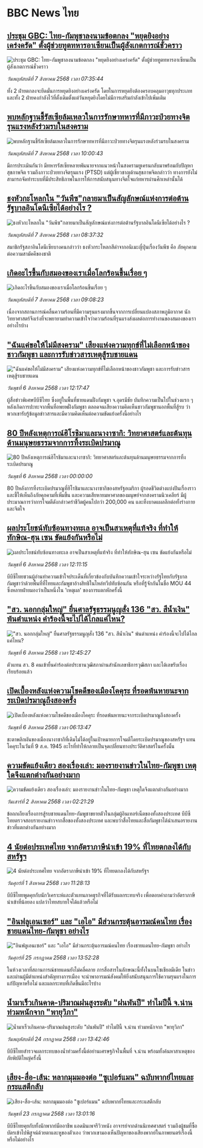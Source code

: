 # BBC News ไทย## [ประชุม GBC: ไทย-กัมพูชาลงนามข้อตกลง "หยุดยิงอย่างเคร่งครัด" ตั้งผู้ช่วยทูตทหารอาเซียนเป็นผู้สังเกตการณ์ชั่วคราว](https://www.bbc.com/thai/articles/cn43gxx829mo?at_medium=RSS&at_campaign=rss?at_campaign=githubrss)![ประชุม GBC: ไทย-กัมพูชาลงนามข้อตกลง "หยุดยิงอย่างเคร่งครัด" ตั้งผู้ช่วยทูตทหารอาเซียนเป็นผู้สังเกตการณ์ชั่วคราว](https://ichef.bbci.co.uk/ace/ws/240/cpsprodpb/ab27/live/42b90c00-7365-11f0-ab1c-fb449de285a1.jpg)_วันพฤหัสบดีที่ 7 สิงหาคม 2568 เวลา 07:35:44_ทั้ง 2 ฝ่ายตกลงจะยึดมั่นการหยุดยิงอย่างเคร่งครัด โดยในการหยุดยิงต้องครอบคลุมอาวุธทุกประเภท และทั้ง 2 ฝ่ายคงกำลังไว้ที่ตั้งเดิมตั้งแต่วันหยุดยิงโดยไม่มีการเสริมกำลังเข้าไปเพิ่มเติม## [พบหลักฐานชี้รัสเซียล้มเหลวในการรักษาทหารที่มีภาวะป่วยทางจิตรุนแรงหลังร่วมรบในสงคราม ](https://www.bbc.com/thai/articles/ce3j912ylq8o?at_medium=RSS&at_campaign=rss?at_campaign=githubrss)![พบหลักฐานชี้รัสเซียล้มเหลวในการรักษาทหารที่มีภาวะป่วยทางจิตรุนแรงหลังร่วมรบในสงคราม ](https://ichef.bbci.co.uk/ace/ws/240/cpsprodpb/d436/live/4d63b100-6e0b-11f0-aeff-9d04adb9c80e.jpg)_วันพฤหัสบดีที่ 7 สิงหาคม 2568 เวลา 10:00:43_มีการประเมินกันว่า มีทหารรัสเซียหลายพันนายจากแนวหน้าในสงครามยูเครนกลับมาพร้อมกับปัญหาสุขภาพจิต รวมถึงภาวะป่วยทางจิตรุนแรง (PTSD) แต่ผู้เชี่ยวชาญด้านสุขภาพจิตกล่าวว่า ทางการยังไม่สามารถจัดทำระบบที่มีประสิทธิภาพในการให้การสนับสนุนทางจิตใจแก่ทหารผ่านศึกเหล่านั้นได้## [ธงหัวกะโหลกใน "วันพีซ"กลายมาเป็นสัญลักษณ์แห่งการต่อต้านรัฐบาลอินโดนีเซียได้อย่างไร ?](https://www.bbc.com/thai/articles/clyjvnq1wj1o?at_medium=RSS&at_campaign=rss?at_campaign=githubrss)![ธงหัวกะโหลกใน "วันพีซ"กลายมาเป็นสัญลักษณ์แห่งการต่อต้านรัฐบาลอินโดนีเซียได้อย่างไร ?](https://ichef.bbci.co.uk/ace/ws/240/cpsprodpb/69c3/live/39092f50-72ac-11f0-a0d2-e3caada09ed7.png)_วันพฤหัสบดีที่ 7 สิงหาคม 2568 เวลา 08:37:32_สมาชิกรัฐสภาอินโดนีเซียบางคนกล่าวว่า ธงหัวกระโหลกสีดำจากอนิเมะญี่ปุ่นเรื่องวันพีซ คือ ภัยคุกคามต่อความสามัคคีของชาติ## [เกิดอะไรขึ้นกับสมองของเราเมื่อโลกร้อนขึ้นเรื่อย ๆ](https://www.bbc.com/thai/articles/cx2qeljn5ewo?at_medium=RSS&at_campaign=rss?at_campaign=githubrss)![เกิดอะไรขึ้นกับสมองของเราเมื่อโลกร้อนขึ้นเรื่อย ๆ](https://ichef.bbci.co.uk/ace/ws/240/cpsprodpb/99ff/live/b5dcb7e0-710d-11f0-af20-030418be2ca5.jpg)_วันพฤหัสบดีที่ 7 สิงหาคม 2568 เวลา 09:08:23_เนื่องจากสถานการณ์คลื่นความร้อนที่มีความรุนแรงมากขึ้นจากการเปลี่ยนแปลงสภาพภูมิอากาศ นักวิทยาศาสตร์จึงเร่งที่จะพยายามทำความเข้าใจว่าความร้อนที่รุนแรงส่งผลต่อการทำงานของสมองของเราอย่างไรบ้าง## ["ฉันแค่ขอให้ไม่มีสงคราม" เสียงแห่งความทุกข์ที่ไม่เลือกหน้าของชาวกัมพูชา และการรับข่าวสารเหตุสู้รบชายแดน](https://www.bbc.com/thai/articles/cqxg4wezvn8o?at_medium=RSS&at_campaign=rss?at_campaign=githubrss)!["ฉันแค่ขอให้ไม่มีสงคราม" เสียงแห่งความทุกข์ที่ไม่เลือกหน้าของชาวกัมพูชา และการรับข่าวสารเหตุสู้รบชายแดน](https://ichef.bbci.co.uk/ace/ws/240/cpsprodpb/a290/live/459cc6f0-71e4-11f0-8dbd-f3d32ebd3327.jpg)_วันพุธที่ 6 สิงหาคม 2568 เวลา 12:17:47_ผู้สื่อข่าวพิเศษบีบีซีไทย ซึ่งอยู่ในพื้นที่ชายแดนฝั่งกัมพูชา จ.อุดรมีชัย บันทึกความเป็นไปในช่วงแรก ๆ หลังเกิดการปะทะจากพื้นที่อพยพฝั่งกัมพูชา ตลอดจนเสียงความคิดเห็นชาวกัมพูชานอกพื้นที่สู้รบ ว่าพวกเขารับรู้ข้อมูลข่าวสารและมีความคิดเห็นต่อความขัดแย้งครั้งนี้อย่างไร## [80 ปีหลังเหตุการณ์ฮิโรชิมาและนางาซากิ: วิทยาศาสตร์และต้นทุนด้านมนุษยธรรมจากการทิ้งระเบิดปรมาณู](https://www.bbc.com/thai/resources/idt-897d70df-056b-413c-ac44-cdacae33bc8c?at_medium=RSS&at_campaign=rss?at_campaign=githubrss)![80 ปีหลังเหตุการณ์ฮิโรชิมาและนางาซากิ: วิทยาศาสตร์และต้นทุนด้านมนุษยธรรมจากการทิ้งระเบิดปรมาณู](https://ichef.bbci.co.uk/ace/standard/240/cpsprodpb/3de7/live/f5cab670-726d-11f0-af20-030418be2ca5.png)_วันพุธที่ 6 สิงหาคม 2568 เวลา 00:00:00_80 ปีหลังการทิ้งระเบิดปรมาณูที่ฮิโรชิมาและนางาซากิของสหรัฐอเมริกา ผู้รอดชีวิตต่างแบ่งปันเรื่องราวและชี้ให้เห็นถึงภัยคุกคามที่เพิ่มขึ้น และความเสียหายมหาศาลของมนุษย์จากสงครามนิวเคลียร์ มีผู้ประมาณการว่าการโจมตีดังกล่าวคร่าชีวิตผู้คนไปกว่า 200,000 คน และทิ้งบาดแผลลึกต่อทั้งร่างกายและจิตใจ## [ผลประโยชน์ทับซ้อนทางทะเล อาจเป็นสาเหตุที่แท้จริง ที่ทำให้ทักษิณ-ฮุน เซน ขัดแย้งกันหรือไม่](https://www.bbc.com/thai/articles/cdrkggkl4gko?at_medium=RSS&at_campaign=rss?at_campaign=githubrss)![ผลประโยชน์ทับซ้อนทางทะเล อาจเป็นสาเหตุที่แท้จริง ที่ทำให้ทักษิณ-ฮุน เซน ขัดแย้งกันหรือไม่](https://ichef.bbci.co.uk/ace/ws/240/cpsprodpb/568f/live/cebc4b30-72bc-11f0-af20-030418be2ca5.jpg)_วันพุธที่ 6 สิงหาคม 2568 เวลา 12:11:15_บีบีซีไทยชวนผู้อ่านทำความเข้าใจประเด็นที่เกี่ยวข้องกับบันทึกความเข้าใจระหว่างรัฐไทยกับรัฐบาลกัมพูชาว่าด้วยพื้นที่ที่ไทยและกัมพูชาอ้างสิทธิในไหล่ทวีปทับซ้อนกัน หรือที่รู้จักกันในชื่อ MOU 44 ซึ่งหลายฝ่ายมองว่าเป็นหนึ่งใน 'เหตุผล' ของการแตกหักครั้งนี้## ["สว. นอกกลุ่มใหญ่" ยื่นศาลรัฐธรรมนูญสั่ง 136 "สว. สีน้ำเงิน" พ้นตำแหน่ง คำร้องนี้จะไปได้ไกลแค่ไหน?](https://www.bbc.com/thai/articles/ckgj249k0e0o?at_medium=RSS&at_campaign=rss?at_campaign=githubrss)!["สว. นอกกลุ่มใหญ่" ยื่นศาลรัฐธรรมนูญสั่ง 136 "สว. สีน้ำเงิน" พ้นตำแหน่ง คำร้องนี้จะไปได้ไกลแค่ไหน?](https://ichef.bbci.co.uk/ace/ws/240/cpsprodpb/e475/live/8b152a00-72c1-11f0-8dbd-f3d32ebd3327.jpg)_วันพุธที่ 6 สิงหาคม 2568 เวลา 12:45:27_ตัวแทน สว. 8 คนเข้ายื่นคำร้องต่อประธานวุฒิสภาผ่านสำนักเลขาธิการวุฒิสภา และได้เลขรับเรื่องเรียบร้อยแล้ว## [เปิดเบื้องหลังแห่งความโชคดีของเมืองโคคุระ ที่รอดพ้นหายนะจากระเบิดปรมาณูถึงสองครั้ง](https://www.bbc.com/thai/articles/cn02wgdjxy8o?at_medium=RSS&at_campaign=rss?at_campaign=githubrss)![เปิดเบื้องหลังแห่งความโชคดีของเมืองโคคุระ ที่รอดพ้นหายนะจากระเบิดปรมาณูถึงสองครั้ง](https://ichef.bbci.co.uk/ace/ws/240/cpsprodpb/9fba/live/ee160650-71dc-11f0-8031-e9463d641cfd.jpg)_วันพุธที่ 6 สิงหาคม 2568 เวลา 06:13:47_ชะตาพลิกผันของเมืองนางาซากิที่เดิมไม่ได้อยู่ในเป้าหมายการโจมตีโดยระเบิดปรมาณูของสหรัฐฯ แทนโคคุระในวันที่ 9 ส.ค. 1945 อะไรที่ทำให้กลายเป็นจุดเปลี่ยนทางประวัติศาสตร์ในครั้งนั้น## [ความขัดแย้งเดียว สองเรื่องเล่า: มองรายงานข่าวในไทย-กัมพูชา เหตุใดจึงแตกต่างกันอย่างมาก](https://www.bbc.com/thai/articles/ckgj9nj8q2yo?at_medium=RSS&at_campaign=rss?at_campaign=githubrss)![ความขัดแย้งเดียว สองเรื่องเล่า: มองรายงานข่าวในไทย-กัมพูชา เหตุใดจึงแตกต่างกันอย่างมาก](https://ichef.bbci.co.uk/ace/ws/240/cpsprodpb/c720/live/35ac2d10-6f48-11f0-af20-030418be2ca5.jpg)_วันเสาร์ที่ 2 สิงหาคม 2568 เวลา 02:21:29_ข้อถกเถียงเรื่องการสู้รบชายแดนไทย-กัมพูชาขยายตัวในกลุ่มผู้อินเทอร์เน็ตของทั้งสองประเทศ บีบีซีไทยตรวจสอบรายงานข่าวจากสื่อของทั้งสองประเทศ และพบว่าสื่อไทยและสื่อกัมพูชาได้นำเสนอรายงานข่าวที่แตกต่างกันอย่างมาก## [4 นัยต่อประเทศไทย จากอัตราภาษีนำเข้า 19% ที่ไทยตกลงได้กับสหรัฐฯ](https://www.bbc.com/thai/articles/c93982k10k5o?at_medium=RSS&at_campaign=rss?at_campaign=githubrss)![4 นัยต่อประเทศไทย จากอัตราภาษีนำเข้า 19% ที่ไทยตกลงได้กับสหรัฐฯ](https://ichef.bbci.co.uk/ace/ws/240/cpsprodpb/c593/live/72a04090-6ebb-11f0-af20-030418be2ca5.jpg)_วันศุกร์ที่ 1 สิงหาคม 2568 เวลา 11:28:13_บีบีซีไทยพูดคุยกับนักวิเคราะห์และตัวแทนภาคธุรกิจที่ได้รับผลกระทบจริง เพื่อตอบคำถามว่าอัตราภาษีนำเข้าที่น้อยลง แปลว่าไทยสบายใจได้แล้วหรือไม่## ["อินฟลูเอนเซอร์" และ "เอไอ" มีส่วนกระตุ้นอารมณ์คนไทย เรื่องชายแดนไทย-กัมพูชา อย่างไร](https://www.bbc.com/thai/articles/cj0m0d7gm88o?at_medium=RSS&at_campaign=rss?at_campaign=githubrss)!["อินฟลูเอนเซอร์" และ "เอไอ" มีส่วนกระตุ้นอารมณ์คนไทย เรื่องชายแดนไทย-กัมพูชา อย่างไร](https://ichef.bbci.co.uk/ace/ws/240/cpsprodpb/f22e/live/76f14110-695e-11f0-89ea-4d6f9851f623.jpg)_วันศุกร์ที่ 25 กรกฎาคม 2568 เวลา 13:52:28_ในห้วงเวลาที่สถานการณ์ชายแดนยังไม่คลี่คลาย การสื่อสารในลักษณะนี้ทั้งในบนโซเชียลมีเดีย ในข่าว และผ่านผู้มีตำแหน่งสำคัญทางการเมือง จะนำพาอารมณ์สังคมให้ยิ่งสนับสนุนการใช้ความรุนแรงในการแก้ปัญหาหรือไม่ และผลกระทบที่เกิดขึ้นมีอะไรบ้าง## [น้ำมาเร็วเกินคาด-ปริมาณฝนสูงระดับ "ฝนพันปี" ทำไมปีนี้ จ.น่าน ท่วมหนักจาก "พายุวิภา"](https://www.bbc.com/thai/articles/c3ene8x44yno?at_medium=RSS&at_campaign=rss?at_campaign=githubrss)![น้ำมาเร็วเกินคาด-ปริมาณฝนสูงระดับ "ฝนพันปี" ทำไมปีนี้ จ.น่าน ท่วมหนักจาก "พายุวิภา"](https://ichef.bbci.co.uk/ace/ws/240/cpsprodpb/6acf/live/6eba5ce0-68b2-11f0-af20-030418be2ca5.jpg)_วันพฤหัสบดีที่ 24 กรกฎาคม 2568 เวลา 13:42:46_บีบีซีไทยสำรวจผลกระทบของน้ำท่วมครั้งนี้ต่อย่านเศรษฐกิจในพื้นที่ จ.น่าน พร้อมทั้งค้นหาสาเหตุของภัยพิบัติใหญ่ครั้งนี้## [เสียง-สื่อ-เส้น: หลากมุมมองต่อ "ซูเปอร์แมน" ฉบับพากย์ไทยและกระแสตีกลับ](https://www.bbc.com/thai/articles/cvgnj92pnlxo?at_medium=RSS&at_campaign=rss?at_campaign=githubrss)![เสียง-สื่อ-เส้น: หลากมุมมองต่อ "ซูเปอร์แมน" ฉบับพากย์ไทยและกระแสตีกลับ](https://ichef.bbci.co.uk/ace/ws/240/cpsprodpb/bb38/live/df77d270-663f-11f0-89ea-4d6f9851f623.jpg)_วันพุธที่ 23 กรกฎาคม 2568 เวลา 13:01:16_บีบีซีไทยคุยกับทั้งนักพากย์มืออาชีพ แอดมินเพจรีวิวหนัง อาจารย์จากด้านนิเทศศาสตร์ รวมถึงผู้ชมที่ซื้อบัตรเข้าไปพิสูจน์ด้วยตาและหูของตัวเอง ว่าพวกเขามองเห็นปัญหาของเสียงพากย์ในภาพยนตร์เรื่องนี้หรือไม่อย่างไร